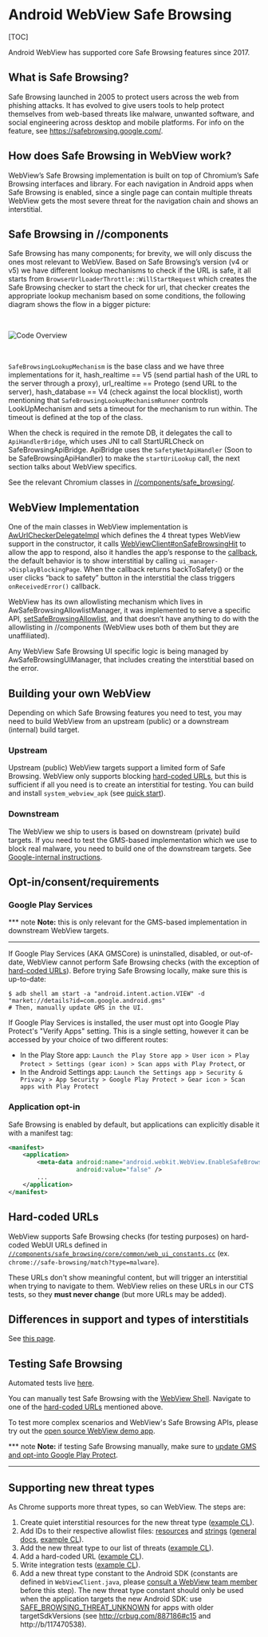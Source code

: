 # Android WebView Safe Browsing

[TOC]

Android WebView has supported core Safe Browsing features since 2017.

## What is Safe Browsing?

Safe Browsing launched in 2005 to protect users across the web from phishing attacks.
It has evolved to give users tools to help protect themselves from web-based threats
like malware, unwanted software, and social engineering across desktop and mobile
platforms. For info on the feature, see https://safebrowsing.google.com/.

## How does Safe Browsing in WebView work?

WebView’s Safe Browsing implementation is built on top of Chromium’s Safe Browsing
interfaces and library. For each navigation in Android apps when Safe Browsing is enabled,
since a single page can contain multiple threats WebView gets the most
severe threat for the navigation chain and shows an interstitial.

## Safe Browsing in //components

Safe Browsing has many components; for brevity, we will only discuss the ones most
relevant to WebView. Based on Safe Browsing’s version (v4 or v5) we have different
lookup mechanisms to check if the URL is safe, it all starts from
`BrowserUrlLoaderThrottle::WillStartRequest` which creates the Safe Browsing checker
to start the check for url, that checker creates the appropriate lookup mechanism
based on some conditions, the following diagram shows the flow in a bigger picture:

<br>

![Code Overview](docs/code-overview.png)

<br>

`SafeBrowsingLookupMechanism` is the base class and we have three implementations
for it, hash_realtime == V5 (send partial hash of the URL to the server through
a proxy), url_realtime == Protego (send URL to the server), hash_database == V4
(check against the local blocklist), worth mentioning that `SafeBrowsingLookupMechanismRunner`
controls LookUpMechanism and  sets a timeout for the mechanism to run within.
The timeout is defined at the top of the class.

When the check is required in the remote DB, it delegates the call to `ApiHandlerBridge`,
which uses JNI to call StartURLCheck on SafeBrowsingApiBridge. ApiBridge uses
the `SafetyNetApiHandler` (Soon to be SafeBrowsingApiHandler) to make the `startUriLookup`
call, the next section talks about WebView specifics.

See the relevant Chromium classes in
[//components/safe\_browsing/](/components/safe_browsing).

## WebView Implementation

One of the main classes in WebView implementation is
[AwUrlCheckerDelegateImpl](https://source.chromium.org/chromium/chromium/src/+/main:android_webview/browser/safe_browsing/aw_url_checker_delegate_impl.cc)
which defines the 4 threat types WebView support in the constructor, it calls
[WebViewClient#onSafeBrowsingHit](https://developer.android.com/reference/android/webkit/WebViewClient#onSafeBrowsingHit(android.webkit.WebView,%20android.webkit.WebResourceRequest,%20int,%20android.webkit.SafeBrowsingResponse))
to allow the app to respond, also it handles the app’s response to the
[callback](https://developer.android.com/reference/android/webkit/SafeBrowsingResponse),
the default behavior is to show interstitial by calling
`ui_manager->DisplayBlockingPage`. When the callback returns backToSafety()
or the user clicks “back to safety” button in the interstitial the class triggers
`onReceivedError()` callback.

WebView has its own allowlisting mechanism which lives in AwSafeBrowsingAllowlistManager,
it was implemented to serve a specific API,
[setSafeBrowsingAllowlist](https://developer.android.com/reference/androidx/webkit/WebViewCompat#setSafeBrowsingAllowlist(java.util.Set%3Cjava.lang.String%3E,android.webkit.ValueCallback%3Cjava.lang.Boolean%3E)),
and that doesn’t have anything to do with the allowlisting in //components
(WebView uses both of them but they are unaffiliated).

Any WebView Safe Browsing UI specific logic is being managed by AwSafeBrowsingUIManager,
that includes creating the interstitial based on the error.

## Building your own WebView

Depending on which Safe Browsing features you need to test, you may need to
build WebView from an upstream (public) or a downstream (internal) build target.

### Upstream

Upstream (public) WebView targets support a limited form of Safe Browsing.
WebView only supports blocking [hard-coded URLs](#hard_coded-urls), but this is
sufficient if all you need is to create an interstitial for testing. You can
build and install `system_webview_apk` (see [quick
start](/android_webview/docs/quick-start.md)).

### Downstream

The WebView we ship to users is based on downstream (private) build targets. If
you need to test the GMS-based implementation which we use to block real
malware, you need to build one of the downstream targets. See [Google-internal
instructions](http://go/clank-webview/build_instructions.md).

## Opt-in/consent/requirements

### Google Play Services

*** note
**Note:** this is only relevant for the GMS-based implementation in downstream
WebView targets.
***

If Google Play Services (AKA GMSCore) is uninstalled, disabled, or out-of-date,
WebView cannot perform Safe Browsing checks (with the exception of [hard-coded
URLs](#hard_coded-urls)). Before trying Safe Browsing locally, make sure this is
up-to-date:

```shell
$ adb shell am start -a "android.intent.action.VIEW" -d "market://details?id=com.google.android.gms"
# Then, manually update GMS in the UI.
```

If Google Play Services is installed, the user must opt into Google Play
Protect's "Verify Apps" setting. This is a single setting, however it can be
accessed by your choice of two different routes:

* In the Play Store app: `Launch the Play Store app > User icon > Play Protect >
  Settings (gear icon) > Scan apps with Play Protect`, or
* In the Android Settings app: `Launch the Settings app > Security & Privacy >
  App Security > Google Play Protect > Gear icon > Scan apps with Play Protect`

### Application opt-in

Safe Browsing is enabled by default, but applications can explicitly disable it
with a manifest tag:

```xml
<manifest>
    <application>
        <meta-data android:name="android.webkit.WebView.EnableSafeBrowsing"
                   android:value="false" />
        ...
    </application>
</manifest>
```

## Hard-coded URLs

WebView supports Safe Browsing checks (for testing purposes) on hard-coded WebUI
URLs defined in
[`//components/safe_browsing/core/common/web_ui_constants.cc`](/components/safe_browsing/core/common/web_ui_constants.cc)
(ex. `chrome://safe-browsing/match?type=malware`).

These URLs don't show meaningful content, but will trigger an interstitial when
trying to navigate to them. WebView relies on these URLs in our CTS tests, so
they **must never change** (but more URLs may be added).

## Differences in support and types of interstitials

See [this page](docs/differences.md).

## Testing Safe Browsing

Automated tests live
[here](/android_webview/javatests/src/org/chromium/android_webview/test/SafeBrowsingTest.java).

You can manually test Safe Browsing with the [WebView
Shell](/android_webview/docs/webview-shell.md). Navigate to one of the
[hard-coded URLs](#hard_coded-urls) mentioned above.

To test more complex scenarios and WebView's Safe Browsing APIs, please try out
the [open source WebView demo
app](https://android.googlesource.com/platform/frameworks/support/+/HEAD/webkit/integration-tests/testapp).

*** note
**Note:** if testing Safe Browsing manually, make sure to [update GMS and
opt-into Google Play Protect](#Google-Play-Services).
***

## Supporting new threat types

As Chrome supports more threat types, so can WebView. The steps are:

1. Create quiet interstitial resources for the new threat type ([example
   CL](https://chromium-review.googlesource.com/c/chromium/src/+/1256021)).
1. Add IDs to their respective allowlist files:
   [resources](/android_webview/ui/grit_resources_allowlist.txt) and
   [strings](/android_webview/ui/grit_strings_allowlist.txt) ([general
   docs](/android_webview/ui/README.md), [example
   CL](https://chromium-review.googlesource.com/c/chromium/src/+/1270476/12/android_webview/ui/grit_strings_whitelist.txt)).
1. Add the new threat type to our list of threats ([example
   CL](https://chromium-review.googlesource.com/c/chromium/src/+/1270476/12/android_webview/browser/aw_url_checker_delegate_impl.cc)).
1. Add a hard-coded URL ([example
   CL](https://chromium-review.googlesource.com/c/chromium/src/+/1270476/12/components/safe_browsing/web_ui/constants.cc)).
1. Write integration tests ([example
   CL](https://chromium-review.googlesource.com/c/chromium/src/+/1270476/12/android_webview/javatests/src/org/chromium/android_webview/test/SafeBrowsingTest.java)).
1. Add a new threat type constant to the Android SDK (constants are defined in
   `WebViewClient.java`, please [consult a WebView team
   member](https://groups.google.com/a/chromium.org/forum/#!forum/android-webview-dev)
   before this step). The new threat type constant should only be used when the
   application targets the new Android SDK: use
   [SAFE\_BROWSING\_THREAT\_UNKNOWN](https://developer.android.com/reference/android/webkit/WebViewClient.html#SAFE_BROWSING_THREAT_UNKNOWN)
   for apps with older targetSdkVersions (see http://crbug.com/887186#c15 and
   http://b/117470538).
